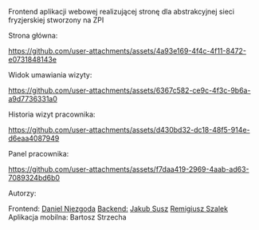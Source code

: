 Frontend aplikacji webowej realizującej stronę dla abstrakcyjnej sieci fryzjerskiej stworzony na ZPI

Strona główna:

https://github.com/user-attachments/assets/4a93e169-4f4c-4f11-8472-e0731848143e

Widok umawiania wizyty:

https://github.com/user-attachments/assets/6367c582-ce9c-4f3c-9b6a-a9d7736331a0

Historia wizyt pracownika:

https://github.com/user-attachments/assets/d430bd32-dc18-48f5-914e-d6eaa4087949

Panel pracownika:

https://github.com/user-attachments/assets/f7daa419-2969-4aab-ad63-7089324bd6b0








Autorzy:

Frontend: 
  [Daniel Niezgoda](https://github.com/Dagonin)
[Backend:](https://github.com/Arut3nCodes/zpi2024-be)
  [Jakub Susz](https://github.com/Arut3nCodes)
  [Remigiusz Szalek](https://github.com/Freshh0)
Aplikacja mobilna:
  Bartosz Strzecha
